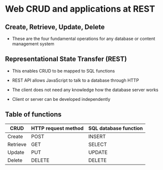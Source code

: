 # Web CRUD and applications at REST

## Create, Retrieve, Update, Delete

- These are the four fundamental operations for any database or content management system

## Representational State Transfer (REST)

- This enables CRUD to be mapped to SQL functions

- REST API allows JavaScript to talk to a database through HTTP

- The client does not need any knowledge how the database server works

- Client or server can be developed independently

## Table of functions

| CRUD     | HTTP request method | SQL database function |
|----------|---------------------|-----------------------|
| Create   | POST                | INSERT                |
| Retrieve | GET                 | SELECT                |
| Update   | PUT                 | UPDATE                |
| Delete   | DELETE              | DELETE                |
